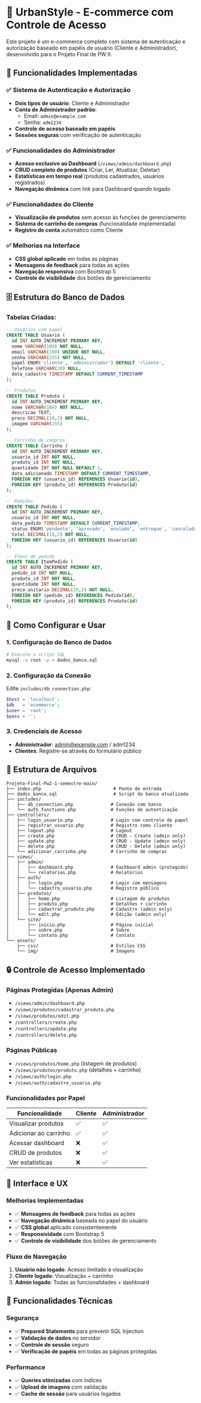 # 🛒 UrbanStyle - E-commerce com Controle de Acesso

Este projeto é um e-commerce completo com sistema de autenticação e autorização baseado em papéis de usuário (Cliente e Administrador), desenvolvido para o Projeto Final de PW II.

## 🎯 Funcionalidades Implementadas

### ✅ **Sistema de Autenticação e Autorização**
- **Dois tipos de usuário**: Cliente e Administrador
- **Conta de Administrador padrão**:
  - Email: `admin@example.com`
  - Senha: `adm1234`
- **Controle de acesso baseado em papéis**
- **Sessões seguras** com verificação de autenticação

### ✅ **Funcionalidades do Administrador**
- **Acesso exclusivo ao Dashboard** (`/views/admin/dashboard.php`)
- **CRUD completo de produtos** (Criar, Ler, Atualizar, Deletar)
- **Estatísticas em tempo real** (produtos cadastrados, usuários registrados)
- **Navegação dinâmica** com link para Dashboard quando logado

### ✅ **Funcionalidades do Cliente**
- **Visualização de produtos** sem acesso às funções de gerenciamento
- **Sistema de carrinho de compras** (funcionalidade implementada)
- **Registro de conta** automático como Cliente

### ✅ **Melhorias na Interface**
- **CSS global aplicado** em todas as páginas
- **Mensagens de feedback** para todas as ações
- **Navegação responsiva** com Bootstrap 5
- **Controle de visibilidade** dos botões de gerenciamento

## 🗄️ **Estrutura do Banco de Dados**

### Tabelas Criadas:
```sql
-- Usuários com papel
CREATE TABLE Usuario (
  id INT AUTO_INCREMENT PRIMARY KEY,
  nome VARCHAR(100) NOT NULL,
  email VARCHAR(100) UNIQUE NOT NULL,
  senha VARCHAR(255) NOT NULL,
  papel ENUM('cliente', 'administrador') DEFAULT 'cliente',
  telefone VARCHAR(20) NULL,
  data_cadastro TIMESTAMP DEFAULT CURRENT_TIMESTAMP
);

-- Produtos
CREATE TABLE Produto (
  id INT AUTO_INCREMENT PRIMARY KEY,
  nome VARCHAR(100) NOT NULL,
  descricao TEXT,
  preco DECIMAL(10,2) NOT NULL,
  imagem VARCHAR(255)
);

-- Carrinho de compras
CREATE TABLE Carrinho (
  id INT AUTO_INCREMENT PRIMARY KEY,
  usuario_id INT NOT NULL,
  produto_id INT NOT NULL,
  quantidade INT NOT NULL DEFAULT 1,
  data_adicionado TIMESTAMP DEFAULT CURRENT_TIMESTAMP,
  FOREIGN KEY (usuario_id) REFERENCES Usuario(id),
  FOREIGN KEY (produto_id) REFERENCES Produto(id)
);

-- Pedidos
CREATE TABLE Pedido (
  id INT AUTO_INCREMENT PRIMARY KEY,
  usuario_id INT NOT NULL,
  data_pedido TIMESTAMP DEFAULT CURRENT_TIMESTAMP,
  status ENUM('pendente', 'aprovado', 'enviado', 'entregue', 'cancelado') DEFAULT 'pendente',
  total DECIMAL(10,2) NOT NULL,
  FOREIGN KEY (usuario_id) REFERENCES Usuario(id)
);

-- Itens do pedido
CREATE TABLE ItemPedido (
  id INT AUTO_INCREMENT PRIMARY KEY,
  pedido_id INT NOT NULL,
  produto_id INT NOT NULL,
  quantidade INT NOT NULL,
  preco_unitario DECIMAL(10,2) NOT NULL,
  FOREIGN KEY (pedido_id) REFERENCES Pedido(id),
  FOREIGN KEY (produto_id) REFERENCES Produto(id)
);
```

## 🚀 **Como Configurar e Usar**

### 1. **Configuração do Banco de Dados**
```bash
# Execute o script SQL
mysql -u root -p < dados_banco.sql
```

### 2. **Configuração da Conexão**
Edite `includes/db_connection.php`:
```php
$host = 'localhost';
$db   = 'ecommerce';
$user = 'root';
$pass = '';
```

### 3. **Credenciais de Acesso**
- **Administrador**: admin@example.com / adm1234
- **Clientes**: Registre-se através do formulário público

## 📁 **Estrutura de Arquivos**

```
Projeto-Final-Pw2-1-semestre-main/
├── index.php                           # Ponto de entrada
├── dados_banco.sql                     # Script do banco atualizado
├── includes/
│   ├── db_connection.php              # Conexão com banco
│   └── auth_functions.php             # Funções de autenticação
├── controllers/
│   ├── login_usuario.php              # Login com controle de papel
│   ├── registrar_usuario.php          # Registro como cliente
│   ├── logout.php                     # Logout
│   ├── create.php                     # CRUD - Create (admin only)
│   ├── update.php                     # CRUD - Update (admin only)
│   ├── delete.php                     # CRUD - Delete (admin only)
│   └── adicionar_carrinho.php         # Carrinho de compras
├── views/
│   ├── admin/
│   │   ├── dashboard.php              # Dashboard admin (protegido)
│   │   └── relatorios.php             # Relatórios
│   ├── auth/
│   │   ├── login.php                  # Login com mensagens
│   │   └── cadastro_usuario.php       # Registro público
│   ├── produtos/
│   │   ├── home.php                   # Listagem de produtos
│   │   ├── produto.php                # Detalhes + carrinho
│   │   ├── cadastrar_produto.php      # Cadastro (admin only)
│   │   └── edit.php                   # Edição (admin only)
│   └── site/
│       ├── inicio.php                 # Página inicial
│       ├── sobre.php                  # Sobre
│       └── contato.php                # Contato
└── assets/
    ├── css/                           # Estilos CSS
    └── img/                           # Imagens
```

## 🔒 **Controle de Acesso Implementado**

### **Páginas Protegidas (Apenas Admin)**
- `/views/admin/dashboard.php`
- `/views/produtos/cadastrar_produto.php`
- `/views/produtos/edit.php`
- `/controllers/create.php`
- `/controllers/update.php`
- `/controllers/delete.php`

### **Páginas Públicas**
- `/views/produtos/home.php` (listagem de produtos)
- `/views/produtos/produto.php` (detalhes + carrinho)
- `/views/auth/login.php`
- `/views/auth/cadastro_usuario.php`

### **Funcionalidades por Papel**

| Funcionalidade | Cliente | Administrador |
|----------------|---------|---------------|
| Visualizar produtos | ✅ | ✅ |
| Adicionar ao carrinho | ✅ | ✅ |
| Acessar dashboard | ❌ | ✅ |
| CRUD de produtos | ❌ | ✅ |
| Ver estatísticas | ❌ | ✅ |

## 🎨 **Interface e UX**

### **Melhorias Implementadas**
- ✅ **Mensagens de feedback** para todas as ações
- ✅ **Navegação dinâmica** baseada no papel do usuário
- ✅ **CSS global** aplicado consistentemente
- ✅ **Responsividade** com Bootstrap 5
- ✅ **Controle de visibilidade** dos botões de gerenciamento

### **Fluxo de Navegação**
1. **Usuário não logado**: Acesso limitado à visualização
2. **Cliente logado**: Visualização + carrinho
3. **Admin logado**: Todas as funcionalidades + dashboard

## 🔧 **Funcionalidades Técnicas**

### **Segurança**
- ✅ **Prepared Statements** para prevenir SQL Injection
- ✅ **Validação de dados** no servidor
- ✅ **Controle de sessão** seguro
- ✅ **Verificação de papéis** em todas as páginas protegidas

### **Performance**
- ✅ **Queries otimizadas** com índices
- ✅ **Upload de imagens** com validação
- ✅ **Cache de sessão** para usuários logados



 
